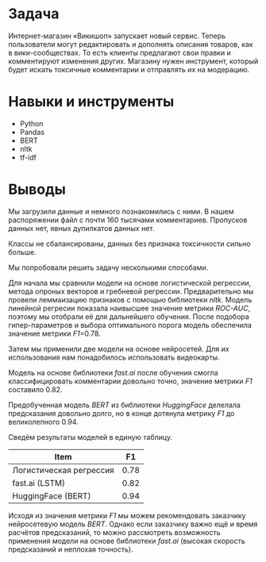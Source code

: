 
# Задача

Интернет-магазин «Викишоп» запускает новый сервис. Теперь пользователи могут редактировать и дополнять описания товаров, как в вики-сообществах. То есть клиенты предлагают свои правки и комментируют изменения других. Магазину нужен инструмент, который будет искать токсичные комментарии и отправлять их на модерацию. 

# Навыки и инструменты

- Python
- Pandas
- BERT
- nltk
- tf-idf

# Выводы

Мы загрузили данные и немного познакомились с ними. В нашем распоряжении файл с почти 160 тысячами комментариев. Пропусков данных нет, явных дупилкатов данных нет. 

Классы не сбалансированы, данных без признака токсичности сильно больше.

Мы попробовали решить задачу несколькими способами.

Для начала мы сравнили модели на основе логистической регрессии, метода опроных векторов и гребневой регрессии. Предварительно мы провели леммаизацию признаков с помощью библиотеки *nltk*. Модель линейной регресии показала наивысшее значение метрики *ROC-AUC*, поэтому мы отобрали её для дальнейшего обучения. После подобора гипер-параметров и выбора оптимального порога модель обеспечила значение метрики *F1*=0.78.

Затем мы применили две модели на основе нейросетей. Для их использования нам понадобилось использовать видеокарты.

Модель на основе библиотеки *fast.ai* после обучения смогла классифицировать комментарии довольно точно, значение метрики *F1* составило 0.82.

Предобученная модель *BERT* из библиотеки *HuggingFace* делелала предсказания довольно долго, но в конце дотянула метрику *F1* до великолепного 0.94.

Сведём результаты моделей в единую таблицу.

| Item         | F1     | 
|--------------|-----------|
| Логистическая регрессия | 0.78      | 
| fast.ai (LSTM)      | 0.82  |
| HuggingFace (BERT)      | 0.94 |

Исходя из значения метрики *F1* мы можем рекомендовать заказчику нейросетевую модель *BERT*. Однако если заказчику важно ещё и время расчётов предсказаний, то можно рассмотреть возможность применения модели на основе библиотеки *fast.ai* (высокая скорость предсказаний и неплохая точность).
